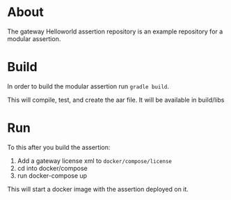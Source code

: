 # About
The gateway Helloworld assertion repository is an example repository for a modular assertion.

# Build
In order to build the modular assertion run `gradle build`.
 
This will compile, test, and create the aar file. It will be available in build/libs

# Run
To this after you build the assertion:

1) Add a gateway license xml to ```docker/compose/license```
2) cd into docker/compose
3) run docker-compose up

This will start a docker image with the assertion deployed on it.

